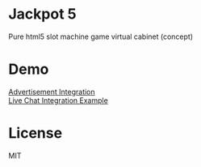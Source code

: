# Jackpot 5
Pure html5 slot machine game virtual cabinet (concept)

# Demo 
[Advertisement Integration](http://jackpot5.vgm.website/index.html)  
[Live Chat Integration Example](http://jackpot5.vgm.website/livechat.html)

# License 
MIT
